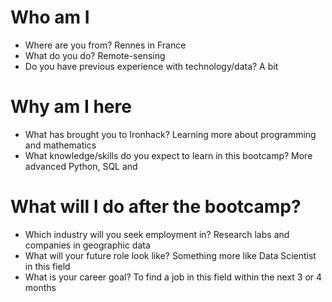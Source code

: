 # Who am I 

* Where are you from? Rennes in France
* What do you do? Remote-sensing
* Do you have previous experience with technology/data? A bit

# Why am I here

* What has brought you to Ironhack? Learning more about programming and mathematics
* What knowledge/skills do you expect to learn in this bootcamp? More advanced Python, SQL and 

# What will I do after the bootcamp?

* Which industry will you seek employment in? Research labs and companies in geographic data
* What will your future role look like? Something more like Data Scientist in this field
* What is your career goal? To find a job in this field within the next 3 or 4 months